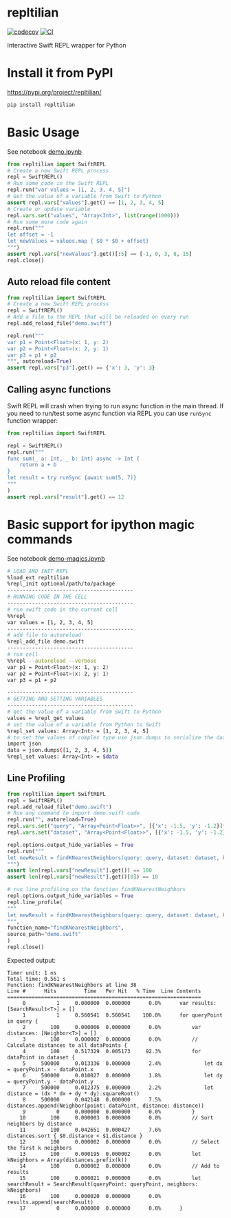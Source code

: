 # repltilian

[![codecov](https://codecov.io/gh/kmkolasinski/repltilian/branch/main/graph/badge.svg?token=repltilian_token_here)](https://codecov.io/gh/kmkolasinski/repltilian)
[![CI](https://github.com/kmkolasinski/repltilian/actions/workflows/main.yml/badge.svg)](https://github.com/kmkolasinski/repltilian/actions/workflows/main.yml)

Interactive Swift REPL wrapper for Python

# Install it from PyPI
https://pypi.org/project/repltilian/
```bash
pip install repltilian
```

# Basic Usage

See notebook [demo.ipynb](notebooks/demo.ipynb)

```py
from repltilian import SwiftREPL
# Create a new Swift REPL process
repl = SwiftREPL()
# Run some code in the Swift REPL
repl.run("var values = [1, 2, 3, 4, 5]")
# Get the value of a variable from Swift to Python
assert repl.vars["values"].get() == [1, 2, 3, 4, 5]
# Create or update variable
repl.vars.set("values", "Array<Int>", list(range(1000)))
# Run some more code again
repl.run("""
let offset = -1
let newValues = values.map { $0 * $0 + offset}
""")
assert repl.vars["newValues"].get()[:5] == [-1, 0, 3, 8, 15]
repl.close()
```

## Auto reload file content

```py
from repltilian import SwiftREPL
# Create a new Swift REPL process
repl = SwiftREPL()
# Add a file to the REPL that will be reloaded on every run
repl.add_reload_file("demo.swift")

repl.run("""
var p1 = Point<Float>(x: 1, y: 2)
var p2 = Point<Float>(x: 2, y: 1)
var p3 = p1 + p2
""", autoreload=True)
assert repl.vars["p3"].get() == {'x': 3, 'y': 3}
```

## Calling async functions
Swift REPL will crash when trying to run async function in the main thread.
If you need to run/test some async function via REPL you can use `runSync`
function wrapper:
```python
from repltilian import SwiftREPL

repl = SwiftREPL()
repl.run("""
func sum(_ a: Int, _ b: Int) async -> Int {
    return a + b
}
let result = try runSync {await sum(5, 7)}
"""
)
assert repl.vars["result"].get() == 12

```


# Basic support for ipython magic commands

See notebook [demo-magics.ipynb](notebooks/demo-magics.ipynb)

```bash
# LOAD AND INIT REPL
%load_ext repltilian
%repl_init optional/path/to/package
-----------------------------------------
# RUNNING CODE IN THE CELL
-----------------------------------------
# run swift code in the current cell
%%repl
var values = [1, 2, 3, 4, 5]
-----------------------------------------
# add file to autoreload
%repl_add_file demo.swift
-----------------------------------------
# run cell
%%repl --autoreload --verbose
var p1 = Point<Float>(x: 1, y: 2)
var p2 = Point<Float>(x: 2, y: 1)
var p3 = p1 + p2

-----------------------------------------
# GETTING AND SETTING VARIABLES
-----------------------------------------
# get the value of a variable from Swift to Python
values = %repl_get values
# set the value of a variable from Python to Swift
%repl_set values: Array<Int> = [1, 2, 3, 4, 5]
# to set the values of complex type use json.dumps to serialize the data to string
import json
data = json.dumps([1, 2, 3, 4, 5])
%repl_set values: Array<Int> = $data
```


## Line Profiling

```py
from repltilian import SwiftREPL
repl = SwiftREPL()
repl.add_reload_file("demo.swift")
# Run any command to import demo.swift code
repl.run("", autoreload=True)
repl.vars.set("query", "Array<Point<Float>>", [{'x': -1.5, 'y': -1.2}]*100)
repl.vars.set("dataset", "Array<Point<Float>>", [{'x': -1.5, 'y': -1.2}]*5000)

repl.options.output_hide_variables = True
repl.run("""
let newResult = findKNearestNeighbors(query: query, dataset: dataset, k: 10)
""")
assert len(repl.vars["newResult"].get()) == 100
assert len(repl.vars["newResult"].get()[0]) == 10

# run line profiling on the function findKNearestNeighbors
repl.options.output_hide_variables = True
repl.line_profile(
"""
let newResult = findKNearestNeighbors(query: query, dataset: dataset, k: 10)
""",
function_name="findKNearestNeighbors",
source_path="demo.swift"
)
repl.close()
```
Expected output:
```
Timer unit: 1 ns
Total time: 0.561 s
Function: findKNearestNeighbors at line 38
Line #      Hits         Time   Per Hit   % Time  Line Contents
===============================================================
     0          1     0.000000  0.000000      0.0%      var results: [SearchResult<T>] = []
     1          1     0.560541  0.560541    100.0%      for queryPoint in query {
     2        100     0.000006  0.000000      0.0%          var distances: [Neighbor<T>] = []
     3        100     0.000002  0.000000      0.0%          // Calculate distances to all dataPoints {
     4        100     0.517329  0.005173     92.3%          for dataPoint in dataset {
     5     500000     0.013336  0.000000      2.4%              let dx = queryPoint.x - dataPoint.x
     6     500000     0.010027  0.000000      1.8%              let dy = queryPoint.y - dataPoint.y
     7     500000     0.012375  0.000000      2.2%              let distance = (dx * dx + dy * dy).squareRoot()
     8     500000     0.042148  0.000000      7.5%              distances.append(Neighbor(point: dataPoint, distance: distance))
     9          0     0.000000  0.000000      0.0%          }
    10        100     0.000003  0.000000      0.0%          // Sort neighbors by distance
    11        100     0.042651  0.000427      7.6%          distances.sort { $0.distance < $1.distance }
    12        100     0.000002  0.000000      0.0%          // Select the first k neighbors
    13        100     0.000195  0.000002      0.0%          let kNeighbors = Array(distances.prefix(k))
    14        100     0.000002  0.000000      0.0%          // Add to results
    15        100     0.000021  0.000000      0.0%          let searchResult = SearchResult(queryPoint: queryPoint, neighbors: kNeighbors)
    16        100     0.000020  0.000000      0.0%          results.append(searchResult)
    17          0     0.000000  0.000000      0.0%      }
```
